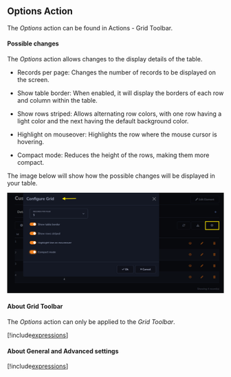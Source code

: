 ## Options Action

The *Options* action can be found in Actions - Grid Toolbar.

#### Possible changes

The *Options* action allows changes to the display details of the table.

- Records per page: Changes the number of records to be displayed on the screen.

- Show table border: When enabled, it will display the borders of each row and column within the table.

- Show rows striped: Allows alternating row colors, with one row having a light color and the next having the default background color.

- Highlight on mouseover: Highlights the row where the mouse cursor is hovering.

- Compact mode: Reduces the height of the rows, making them more compact.

The image below will show how the possible changes will be displayed in your table.

![](../../media/Action_options_example.png)


#### About Grid Toolbar

The *Options* action can only be applied to the *Grid Toolbar*.

[!include[expressions](grid_toolbar_overview_action.md)]

#### About General and Advanced settings

[!include[expressions](overview_action.md)]